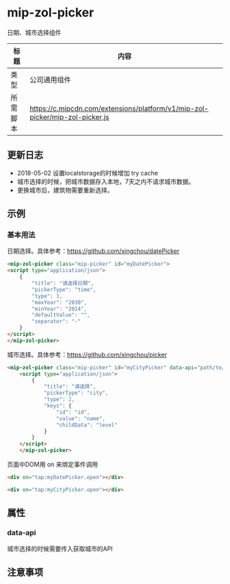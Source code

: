 # mip-zol-picker

日期、城市选择组件

标题|内容
----|----
类型|公司通用组件
所需脚本|https://c.mipcdn.com/extensions/platform/v1/mip-zol-picker/mip-zol-picker.js

## 更新日志

- 2018-05-02 设置localstorage的时候增加 try cache 
- 城市选择的时候，把城市数据存入本地，7天之内不请求城市数据。
- 更换城市后，建筑物需要重新选择。

## 示例

### 基本用法


日期选择。具体参考：https://github.com/xingchou/datePicker

```html
<mip-zol-picker class="mip-picker" id="myDatePicker">
<script type="application/json">
    {
        "title": "请选择日期",
        "pickerType": "time",
        "type": 3,
        "maxYear": "2030",
        "minYear": "2014",
        "defaultValue": "",
        "separator": "-"
    }
</script>
</mip-zol-picker>
```

城市选择。具体参考：https://github.com/xingchou/picker

```html
<mip-zol-picker class="mip-picker" id="myCityPicker" data-api="path/to/cityapi">
    <script type="application/json">
        {
            "title": "请选择",
            "pickerType": "city",
            "type": 2,
            "keys": {
                "id": "id",
                "value": "name",
                "childData": "level"
            }
        }
    </script>
    </mip-zol-picker>
```

页面中DOM用 on 来绑定事件调用

```html
<div on="tap:myDatePicker.open"></div>

<div on="tap:myCityPicker.open"></div>
```

## 属性

### data-api

城市选择的时候需要传入获取城市的API


## 注意事项



